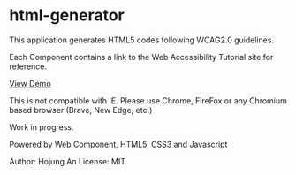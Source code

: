 # html-generator

This application generates HTML5 codes following WCAG2.0 guidelines.

Each Component contains a link to the Web Accessibility Tutorial site for reference.

[View Demo](https://wcag-html-helper.netlify.app/)

This is not compatible with IE.
Please use Chrome, FireFox or any Chromium based browser (Brave, New Edge, etc.)

Work in progress.

Powered by Web Component, HTML5, CSS3 and Javascript

Author: Hojung An
License: MIT
